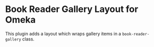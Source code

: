 # Book Reader Gallery Layout for Omeka

This plugin adds a layout which wraps gallery items in a `book-reader-gallery` class.

